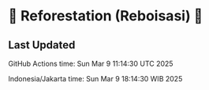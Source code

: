 
# 🌳 Reforestation (Reboisasi) 🌲

## Last Updated

GitHub Actions time: Sun Mar  9 11:14:30 UTC 2025

Indonesia/Jakarta time: Sun Mar  9 18:14:30 WIB 2025
